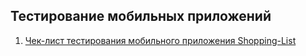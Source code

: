 ## Тестирование мобильных приложений
1. [Чек-лист тестирования мобильного приложения Shopping-List](https://docs.google.com/spreadsheets/d/130ICMcose0uJOEB3rrK_9Mp-2dd3oH3-SNuV4Gxxznk/edit?usp=sharing)
